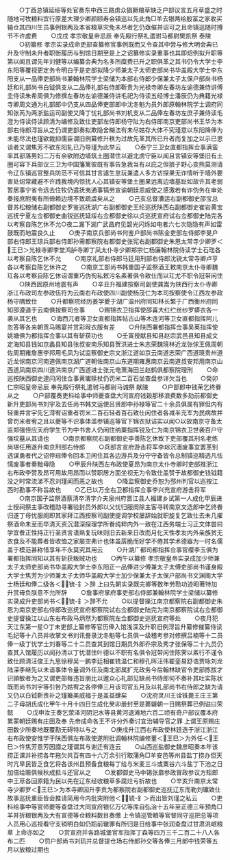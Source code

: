<!-- { "loadSidebar": true } -->
　　○丁酉总镇延绥等处官奏东中西三路虏众猖獗粮草缺乏户部议言五月草盛之时随地可牧粮料宜行原差大理少卿颜颐寿会镇巡以先此角□羊去银两给殷富之家收买输仓其四川生员事例银两及本省粮草灾免未尽者乞仍亟催并诏可之且命镇巡随时撙节不许虗费
　　○戊戌  孝宗敬皇帝忌辰  奉先殿行祭礼遣驸马都尉樊凯祭  泰陵
　　○初纂修  孝宗实录成命吏部查纂修官事例既而又令查其中尝与修大明会典已升及守制未升者职衘履历与到馆日期至是上之诏纂修实录重事也其即炤例拟升职等第以闻且谓先年刘健等以编纂会典为名多所糜费已升之职俱革之其书仍令大学士李东阳等覆视更定务令明白于是吏部拟降少师兼太子太师吏部尚书华盖殿大学士李东阳支从一品俸吏部尚书兼翰林院学士梁储为本部右侍郎少保兼太子太保户部尚书杨廷和礼部尚书白钺俱支从二品俸礼部右侍郎靳贵为光禄寺卿左春坊左谕德兼侍讲傅圭侍读朱希周俱为修撰左春坊左谕德兼侍讲毛祀为侍读五经博士潘辰仍为典籍光禄寺卿周文通为礼部郎中仍支从四品俸吏部郎中沈冬魁为员外郎原翰林院学士调府同知张芮为两浙盐运司副使又降丁忧礼部尚书刘机支从二品俸左春坊左庶子兼侍读毛澄为侍读侍读顾清为编修及致仕吏部左侍郎杨守阯为右侍郎南京吏部尚书王华为本部右侍郎淂旨从之仍谓吏部奏拟欺隐舍糊法有未尽姑存大体不究瑾意以东阳降俸为未能尽法也瑾欲裁抑儒臣谓旧例纂修升秩为过故先革其所已升者而复加之以示已恩谈者又谓焦芳不欲东阳轧已乃导瑾为此举云
　　○泰宁三卫女直都指挥佥事满蛮率其部落男妇二万有余欲附边墙筑土圈潜住以避北虏守臣以闻且言镇安等堡旧有土圈可容下兵部议三卫为中国籓篱彼既有事告急我当有以庇之但狼子野心变熊莫测请令辽东镇巡官整兵防范不可信其甘言遽生怠玩兼遣人多方访探果无诈情听于墙外要害处炤常藏避不许践我境内惊扰人心其镇安等堡土圈果远离边墙基趾如故许其老弱暂居事宁省令远去住牧仍遣抚夷通事犒劳宣谕朝廷恩威使之感激若有诈伪务在审处奏报庶附夷有所倚赖边境不致疏虞矣从之
　　○己亥总督漕运右副都御史邵宝总督苏松粮储右副都御史罗鉴巡抚湖广右副都御史王纶巡抚陕西右副都御史崔岩黄宝巡抚宁夏左佥都御史曲锐巡抚延绥右佥都御史徐以贞巡抚宣府试右佥都御史陆完各以考察自陈乞休不允○夜二漏下湖广武昌府见碧光闪烁如电者六七次隐隐有声如雷鼓既而地震良久止
　　○庚子南京兵部尚书何鉴户部尚书陈金吏部左侍郎李旻户部右侍郎王琼兵部右侍郎孙需都察院右都御史张宪右副都御史朱恩太常寺少卿罗＜王巳＞光禄寺卿李堂鸿胪寺卿丁凤太仆寺少卿郑宗仁杨廉翰林院侍读学士石珤各以考察自陈乞休不允
　　○南京礼部右侍郎马廷用刑部右侍郎沈锐太常寺卿卢亨各以考察自陈乞休许之
　　○南京工部尚书韩重国子监祭酒王敕南京太仆寺卿魏玒各以考察自陈乞休诏谓重巧伪徇私敕污名素著俱令致仕而以玒尤不职令冠带闲住
　　○陕西固原州地震有声
　　○辛丑升福建按察司副使龚嵩为陕西行太仆寺卿浙江布政司左参政伍符为云南右布政使四川副使杨茂仁为本司按察使令江西左参政杨守隅致仕
　　○升都察院经历姜学夔于湖广温州府同知林长繁于广西衡州府同知邵遵道于云南俱按察司佥事
　　○赐锦衣卫指挥使邵喜大红纻丝纱罗蟒衣各一袭从其乞也
　　○海西兀者等卫女直都指挥帖古山等木连河等卫女直都指挥阿儿忽答等各来朝贡马赐宴并赏彩叚衣服有差
　　○升陕西署都指挥佥事吴英指挥使姚塘俱为都指挥佥事以其有斩获功也
　　○壬寅授献县知县赵宗武邑县知县成文定海知县钱如京蠡县知县张叔安南乐知县贺洪进士朱志荣魏璄林近龙张俅王佩周朝佐周期雍詹惠李邦用毛凤为试监察御史宗文浙江道如京云南道志荣广西道璄贵州道近龙俅南京河南道佩南京湖广道朝佐南京山东道期雍惠南京云南道叔安邦用南京山西道凤南京四川道洪南京广西道进士张元电萧海田兰赵鹤俱都察院理刑
　　○命巡按陕西御史逮问闲住佥事黄瓛赎杖仍罚米二百石坐查盘参详欠当也
　　○癸卯  仁宗昭皇帝忌辰  奉先殿行祭礼遣驸马都尉马诚祭  献陵
　　○户部郎中钱荣乞终餋从之
　　○户部覆奏吏科给事中师夔查盘大同宣府钱榖那移浪费数多劾前都御史新升吏部尚书刘宇及去任尚书韩文运使吕贤郎中孙禄等官二十余员俱属有罪但内有轻重并言宇先乞淂宥诏重者罚米二百石轻者百石致仕闲住者各减半充军为民病故并曾罚米者宥之且以夔等不识事体滥参镇巡等官下锦衣狱诘实以闻○以故南京守备太监郑强侄应天府学生节为中书舍人仍闲住纳粟指挥锐及仁为南京锦衣卫世袭百户守强坟墓从其请也
　　○南京都察院右副都御史李善陈乞休致下吏部覆其刑名老练尚堪任用遂升南京刑部右侍郎
　　○兵部言宣府游击将军李琮沉湎废事宜罢革别选谋勇者代之诏停琮俸令回本卫闲住其各边游兵及分守守备皆令总制镇巡精选凡怯懦废事者奏黜毋隐
　　○甲辰升陕西左布政使夏昂为南京太仆寺卿时吏部推浙江右布政李赞及昂可用故用昂而以赞职居方面坐视无为令致仕盖赞于故都御史钱钺籍没之时常流涕不忍刘瑾闻而恶之故也
　　○降监察御史乔恕为邳州判官以巡按江西时勘事不称旨故也
　　○乙巳以万全右卫都指挥佥事李兴充宣府游击将军
　　○南京国子监祭酒蔡清卒清字介夫泉州府晋江县人福建乡试第一人成化甲辰进士授祠祭主事改稽勋寻署验封员外郎以父忧归服阕除主客寻转南京文选郎中乞终餋归遂丁母忧服阕即其家拜江西按察司副使提调学校屡辞始就职旋复乞致仕去未几擢祭酒命未至而卒清天资沉潜深探理学所餋纯粹内外一致在江西务端士习正文体尝曰学宜餋正性持正行圣贤言语熟复玩味则旧去新来日改而月化天性孝友内外亲族贫无衣食及不能葬者皆收恤之家屡空弗计也体虽孱脆而好学不倦其学术德器为一时名儒盖于模范甚称惜享年不永莫究其用云
　　○升湖广都司都指挥佥事官缨李玉俱为署都指挥同知以其有斩获叛贼功也
　　○丙午以纂修  孝宗敬皇帝实录成加少师兼太子太师吏部尚书华盖殿大学士李东阳正一品俸进少傅兼太子太傅吏部尚书谨身殿大学士焦芳为少师兼太子太师华盖殿大学士加少保兼太子太保户部尚书文渊阁大学士杨廷和俸二级各＜锍-釒＞辞  上曰先朝实录既完卿等数年劳勚功迹昭著特加升赏毋负朕意不允所辞
　　○詹事府掌府事吏部右侍郎兼翰林院学士梁储以纂修实录成升吏部尚书＜锍-釒＞辞不允
　　○以提督操江南京都察院右副都御史朱恩为南京吏部右侍郎改巡抚宣府都察院试右佥都御史陆完为南京都察院试右佥都御史提督操江以山东右布政马炳然为都察院左佥都御史巡抚宣府等处
　　○夜月犯天江东第一星○丁未吏部上纂修等官历俸入馆浅深及升职旧例淂旨升纂修催纂侍读毛纪等十八员并收掌文书刘讯誊录沈冬魁等七员俱一级稽考参对修撰吕楠等十二员俸一级丁忧学士刘春等二十二员查其到馆日期员外郎乔宗及秀才张保等二十九员仍查其入馆履历以闻孙清以丁忧潜住叶德以不职有名俱令冠带闲住陈霁以素行不谨令致仕顾清汪俊王九思徐穆吴一鹏李廷相崔铣温仁和穆孔晖汪伟翟銮易舒诰贾咏刘龙陆深李继先以未谙事体令量调外任及南北部属扩充政务今后翰林缺官令吏部拣拔才识頴敏者为之又谓吏部每违旨朋比以邀众心礼部见缺尚书侍郎何不奏补其吐实陈状既而尚书刘宇等引咎乃姑宥之各停俸三月该司官五月及以礼部尚书右侍郎之缺为请又仍以白钺靳贵补之瑾簸美威福于是盖益肆矣
　　○沈府灵川王诠铢薨王庄王第二子母胡氏成化甲午十月十四日生成化癸卯册封至是薨辍朝一日赐祭葬已例谥曰荣懿
　　○戊申汝王奏乞荥泽河阴汜水等县黄河退滩地六百二顷有奇户部议覆本府累蒙朝廷赐有庄田及奉  先帝成命各王不许分外奏讨宜治辅导官之罪  上谓王原赐庄田数少所奏地既覆勘无碍特以与之
　　○庚戌升江西右布政使林廷选于浙江浙江右布政使安惟学于陕西俱左布政使遂附批调翰林院编修董＜王巳＞为外任＜王巳＞忤焦芳意芳因譛之瑾谓其与谢迁有连云
　　○山西巡盐御史魏彦昭奏本年该捞正课并补捞各年拖欠共百有四十六万余引行取蒲角□羊安邑等州县盐丁捞办但天时亢旱民皆乏食乞将各该州县预备食粮每丁给与米麦三斗或粟谷六斗盐丁下池之日加倍给赈俱候秋成抵斗还官从之
　　○发都御史马中锡张鼐参政冒政参议方矩郎中王荩各回原籍为民以先在辽东经收粮草多腐烂亏折故也
　　○辛亥升南京太常寺少卿罗＜王巳＞为本寺卿因升李贡为都察院右副都御史巡抚辽东而勒刘瓛致仕故事巡抚重臣皆会推请简用今内批突附他＜锍-釒＞而出皆刘瑾之私云
　　○吏科给事中等官师夔等查盘过大同宣府银亿万亿等库自弘治十五年至正德三年预角□羊并折粮银两及大有宣德等仓粮料数目奏缴  上令镇巡管粮等官督同守巡把总等项人员用心巡视看守支销明白如仍蹈前辙罪有所归是日给事中张润查盘过甘肃洮岷粮草  上命亦如之
　　○赏宣府并各路城堡官军指挥丁森等四万三千二百二十八人各布二匹
　　○罚户部尚书刘玑并总督提仓场右侍郎孙交等各俸三月郎中钱荣等五月以放粮过期也
